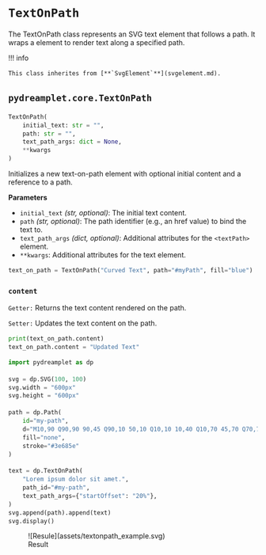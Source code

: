 # `TextOnPath`

The TextOnPath class represents an SVG text element that follows a path. It wraps a <textPath> element to render text along a specified path.

!!! info

    This class inherites from [**`SvgElement`**](svgelement.md).

## <span class=class></span>`pydreamplet.core.TextOnPath`

```py
TextOnPath(
    initial_text: str = "",
    path: str = "",
    text_path_args: dict = None, 
    **kwargs
)
```

Initializes a new text-on-path element with optional initial content and a reference to a path.

<span class="param">**Parameters**</span>

- `initial_text` *(str, optional)*: The initial text content.
- `path` *(str, optional)*: The path identifier (e.g., an href value) to bind the text to.
- `text_path_args` *(dict, optional)*: Additional attributes for the `<textPath>` element.
- `**kwargs`: Additional attributes for the text element.
```py
text_on_path = TextOnPath("Curved Text", path="#myPath", fill="blue")
```
### <span class="prop"></span>`content`

`Getter:` Returns the text content rendered on the path.

`Setter:` Updates the text content on the path.

```py
print(text_on_path.content)
text_on_path.content = "Updated Text"
```

```py title="Usage example"
import pydreamplet as dp

svg = dp.SVG(100, 100)
svg.width = "600px"
svg.height = "600px"

path = dp.Path(
    id="my-path",
    d="M10,90 Q90,90 90,45 Q90,10 50,10 Q10,10 10,40 Q10,70 45,70 Q70,70 75,50",
    fill="none", 
    stroke="#3e685e"
)

text = dp.TextOnPath(
    "Lorem ipsum dolor sit amet.",
    path_id="#my-path",
    text_path_args={"startOffset": "20%"},
)
svg.append(path).append(text)
svg.display()
```

<figure class="light-dark-bg" markdown="span">
  ![Resule](assets/textonpath_example.svg)
  <figcaption>Result</figcaption>
</figure>